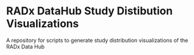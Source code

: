 # RADx DataHub Study Distibution Visualizations
A repository for scripts to generate study distribution visualizations of the RADx Data Hub
